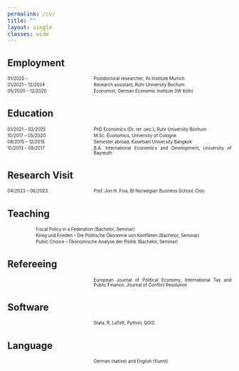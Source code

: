 ```yaml
---
permalink: /cv/
title: ""
layout: single
classes: wide
---
```


<style>
.cv-section {
  display: flex;
  flex-direction: column;
  font-size: 0.7em;
  margin-bottom: 1em;
}

.cv-entry {
  display: flex;
  flex-wrap: wrap;
  margin-bottom: 0.3em;
}

.cv-date {
  width: 130px;
  flex-shrink: 0;
  white-space: nowrap;
}

.cv-desc {
  flex: 1;
  text-align: justify;
  margin-left: 4rem;
}
</style>

## Employment

<div class="cv-section">
  <div class="cv-entry">
    <div class="cv-date">01/2025 –</div>
    <div class="cv-desc">Postdoctoral researcher, ifo Institute Munich</div>
  </div>
  <div class="cv-entry">
    <div class="cv-date">01/2021 – 12/2024</div>
    <div class="cv-desc">Research assistant, Ruhr University Bochum</div>
  </div>
  <div class="cv-entry">
    <div class="cv-date">05/2020 – 12/2020</div>
    <div class="cv-desc">Economist, German Economic Institute (IW Köln)</div>
  </div>
</div>

## Education

<div class="cv-section">
  <div class="cv-entry">
    <div class="cv-date">01/2021 – 02/2025</div>
    <div class="cv-desc">PhD Economics (Dr. rer. oec.), Ruhr University Bochum</div>
  </div>
  <div class="cv-entry">
    <div class="cv-date">10/2017 – 05/2020</div>
    <div class="cv-desc">M.Sc. Economics, University of Cologne</div>
  </div>
  <div class="cv-entry">
    <div class="cv-date">08/2015 – 12/2015</div>
    <div class="cv-desc">Semester abroad, Kasetsart University Bangkok</div>
  </div>
  <div class="cv-entry">
    <div class="cv-date">10/2013 – 09/2017</div>
    <div class="cv-desc">B.A. International Economics and Development, University of Bayreuth</div>
  </div>
</div>

## Research Visit

<div class="cv-section">
  <div class="cv-entry">
    <div class="cv-date">04/2023 – 06/2023</div>
    <div class="cv-desc">Prof. Jon H. Fiva, BI Norwegian Business School, Oslo</div>
  </div>
</div>

## Teaching

<div class="cv-section">
  <div class="cv-entry">
    <div class="cv-desc">Fiscal Policy in a Federation (Bachelor, Seminar)</div>
  </div>
  <div class="cv-entry">
    <div class="cv-desc">Krieg und Frieden – Die Politische Ökonomie von Konflikten (Bachelor, Seminar)</div>
  </div>
  <div class="cv-entry">
    <div class="cv-desc">Public Choice – Ökonomische Analyse der Politik (Bachelor, Seminar)</div>
  </div>
</div>

## Refereeing

<div class="cv-section">
  <div class="cv-entry">
    <div class="cv-date"></div>
    <div class="cv-desc">European Journal of Political Economy, International Tax and Public Finance, Journal of Conflict Resolution</div>
  </div>
</div>

## Software

<div class="cv-section">
  <div class="cv-entry">
    <div class="cv-date"></div>
    <div class="cv-desc">Stata, R, LaTeX, Python, QGIS</div>
  </div>
</div>

## Language

<div class="cv-section">
  <div class="cv-entry">
    <div class="cv-date"></div>
    <div class="cv-desc">German (native) and English (fluent)</div>
  </div>
</div>

